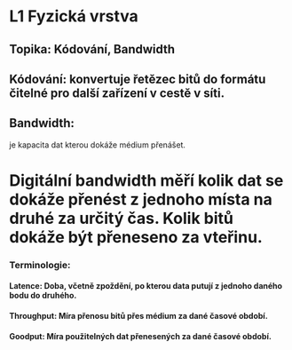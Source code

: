 # L1 Fyzická vrstva

## Topika: Kódování, Bandwidth

## Kódování: konvertuje řetězec bitů do formátu čitelné pro další zařízení v cestě v síti.

## Bandwidth: 
je kapacita dat kterou dokáže médium přenášet. 

# Digitální bandwidth měří kolik dat se dokáže přenést z jednoho místa na druhé za určitý čas. Kolik bitů dokáže být přeneseno za vteřinu.

### Terminologie: 
#### Latence: Doba, včetně zpoždění, po kterou data putují z jednoho daného bodu do druhého.

#### Throughput: Míra přenosu bitů přes médium za dané časové období.

#### Goodput: Míra použitelných dat přenesených za dané časové období.

